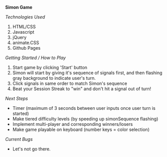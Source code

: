 **Simon Game**

*Technologies Used*
1. HTML/CSS
2. Javascript
3. jQuery
4. animate.CSS
5. Github Pages

*Getting Started / How to Play*
1. Start game by clicking 'Start' button
2. Simon will start by giving it's sequence of signals first,
    and then flashing gray background to indicate user's turn.
3. Click signals in same order to match Simon's sequence
4. Beat your Session Streak to "win" and don't hit a signal out of turn!

*Next Steps*
* Timer (maximum of 3 seconds between user inputs once user turn is started)
* Make tiered difficulty levels (by speeding up simonSequence flashing)
* Implement multi-player and corresponding winners/losers
* Make game playable on keyboard (number keys = color selection)


*Current Bugs*
* Let's not go there.
